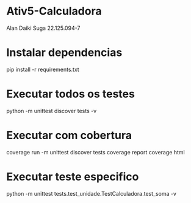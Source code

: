 # Ativ5-Calculadora

Alan Daiki Suga 22.125.094-7


# Instalar dependencias
pip install -r requirements.txt
# Executar todos os testes
python -m unittest discover tests -v
# Executar com cobertura
coverage run -m unittest discover tests
coverage report
coverage html
# Executar teste especifico
python -m unittest tests.test_unidade.TestCalculadora.test_soma -v